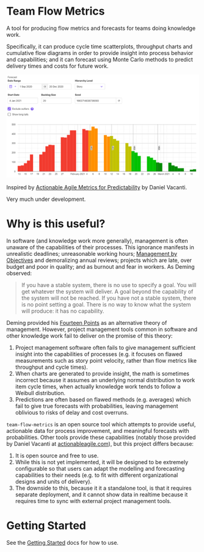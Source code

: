 # Team Flow Metrics

A tool for producing flow metrics and forecasts for teams doing knowledge work.

Specifically, it can produce cycle time scatterplots, throughput charts and cumulative flow diagrams in order to provide insight into process behavior and capabilities; and it can forecast using Monte Carlo methods to predict delivery times and costs for future work.

<a href="https://raw.githubusercontent.com/jbrunton/team-flow-metrics/develop/docs/forecast.png"><img src="https://raw.githubusercontent.com/jbrunton/team-flow-metrics/develop/docs/forecast.png" /></a>

Inspired by [Actionable Agile Metrics for Predictability](https://www.goodreads.com/book/show/25867120-actionable-agile-metrics-for-predictability) by Daniel Vacanti.

Very much under development.

# Why is this useful?

In software (and knowledge work more generally), management is often unaware of the capabilities of their processes. This ignorance manifests in unrealistic deadlines; unreasonable working hours; [Management by Objectives](https://michelbaudin.com/2012/08/26/metrics-in-lean-deming-versus-drucker/) and demoralizing annual reviews; projects which are late, over budget and poor in quality; and as burnout and fear in workers. As Deming observed:

> If you have a stable system, there is no use to specify a goal. You will get whatever the system will deliver. A goal beyond the capability of the system will not be reached. If you have not a stable system, there is no point setting a goal. There is no way to know what the system will produce: it has no capability.

Deming provided his [Fourteen Points](https://deming.org/explore/fourteen-points/) as an alternative theory of management. However, project management tools common in software and other knowledge work fail to deliver on the promise of this theory:

1. Project management software often fails to give management sufficient insight into the capabilities of processes (e.g. it focuses on flawed measurements such as story point velocity, rather than flow metrics like throughput and cycle times). 
2. When charts are generated to provide insight, the math is sometimes incorrect because it assumes an underlying normal distribution to work item cycle times, when actually knowledge work tends to follow a Weibull distribution.
3. Predictions are often based on flawed methods (e.g. averages) which fail to give true forecasts with probabilities, leaving management oblivious to risks of delay and cost overruns.

`team-flow-metrics` is an open source tool which attempts to provide useful, actionable data for process improvement, and meaningful forecasts with probabilities. Other tools provide these capabilities (notably those provided by Daniel Vacanti at [actionableagile.com](https://actionableagile.com/)), but this project differs because:

1. It is open source and free to use.
2. While this is not yet implemented, it will be designed to be extremely configurable so that users can adapt the modelling and forecasting capabilities to their needs (e.g. to fit with different organizational designs and units of delivery).
3. The downside to this, because it it a standalone tool, is that it requires separate deployment, and it cannot show data in realtime because it requires time to sync with external project management tools.

# Getting Started

See the [Getting Started](https://github.com/jbrunton/team-flow-metrics/blob/develop/GETTING_STARTED.md) docs for how to use.
